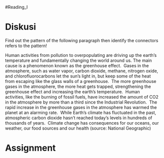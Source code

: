 #Reading_I

# Diskusi
Find out the pattern of the following paragraph then identify the connectors refers to the pattern!

Human activities from pollution to overpopulating are driving up the earth’s temperature and fundamentally changing the world around us. The main cause is a phenomenon known as the greenhouse effect.  Gases in the atmosphere, such as water vapor, carbon dioxide, methane, nitrogen oxide, and chlorofluorocarbons let the sun’s light in, but keep some of the heat from escaping like the glass walls of a greenhouse.  The more greenhouse gases in the atmosphere, the more heat gets trapped, strengthening the greenhouse effect and increasing the earth’s temperature.  Human activities, like the burning of fossil fuels, have increased the amount of CO2 in the atmosphere by more than a third since the Industrial Revolution.  The rapid increase in the greenhouse gases in the atmosphere has warmed the planet at an alarming rate.  While Earth’s climate has fluctuated in the past, atmospheric carbon dioxide hasn’t reached today’s levels in hundreds of thousands of years.  Climate change has consequences for our oceans, our weather, our food sources and our health (source: National Geographic)

# Assignment
